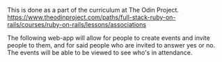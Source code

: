 This is done as a part of the curriculum at The Odin Project. https://www.theodinproject.com/paths/full-stack-ruby-on-rails/courses/ruby-on-rails/lessons/associations

The following web-app will allow for people to create events and invite people to them, and for said people who are invited to answer yes or no. The events will be able to be viewed to see  who's in attendance.
